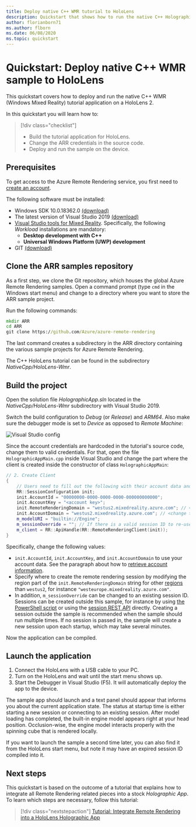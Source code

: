 ```yaml
---
title: Deploy native C++ WMR tutorial to HoloLens
description: Quickstart that shows how to run the native C++ HolographicApp tutorial on HoloLens
author: florianborn71
ms.author: flborn
ms.date: 06/08/2020
ms.topic: quickstart
---
```


# Quickstart: Deploy native C++ WMR sample to HoloLens

This quickstart covers how to deploy and run the native C++ WMR (Windows Mixed Reality) tutorial application on a HoloLens 2.

In this quickstart you will learn how to:

> [!div class="checklist"]
>
>* Build the tutorial application for HoloLens.
>* Change the ARR credentials in the source code.
>* Deploy and run the sample on the device.

## Prerequisites

To get access to the Azure Remote Rendering service, you first need to [create an account](../../../how-tos/create-an-account.md).

The following software must be installed:

* Windows SDK 10.0.18362.0 [(download)](https://developer.microsoft.com/windows/downloads/windows-10-sdk)
* The latest version of Visual Studio 2019 [(download)](https://visualstudio.microsoft.com/vs/older-downloads/)
* [Visual Studio tools for Mixed Reality](/windows/mixed-reality/install-the-tools). Specifically, the following *Workload* installations are mandatory:
  * **Desktop development with C++**
  * **Universal Windows Platform (UWP) development**
* GIT [(download)](https://git-scm.com/downloads)

## Clone the ARR samples repository

As a first step, we clone the Git repository, which houses the global Azure Remote Rendering samples. Open a command prompt (type `cmd` in the Windows start menu) and change to a directory where you want to store the ARR sample project.

Run the following commands:

```cmd
mkdir ARR
cd ARR
git clone https://github.com/Azure/azure-remote-rendering
```

The last command creates a subdirectory in the ARR directory containing the various sample projects for Azure Remote Rendering.

The C++ HoloLens tutorial can be found in the subdirectory *NativeCpp/HoloLens-Wmr*.

## Build the project

Open the solution file *HolographicApp.sln* located in the *NativeCpp/HoloLens-Wmr* subdirectory with Visual Studio 2019.

Switch the build configuration to *Debug* (or *Release*) and *ARM64*. Also make sure the debugger mode is set to *Device* as opposed to *Remote Machine*:

![Visual Studio config](media/vs-config-native-cpp-tutorial.png)

Since the account credentials are hardcoded in the tutorial's source code, change them to valid credentials. For that, open the file `HolographicAppMain.cpp` inside Visual Studio and change the part where the client is created inside the constructor of class `HolographicAppMain`:

```cpp
// 2. Create Client
{
    // Users need to fill out the following with their account data and model
    RR::SessionConfiguration init;
    init.AccountId = "00000000-0000-0000-0000-000000000000";
    init.AccountKey = "<account key>";
    init.RemoteRenderingDomain = "westus2.mixedreality.azure.com"; // <change to the region that the rendering session should be created in>
    init.AccountDomain = "westus2.mixedreality.azure.com"; // <change to the region the account was created in>
    m_modelURI = "builtin://Engine";
    m_sessionOverride = ""; // If there is a valid session ID to re-use, put it here. Otherwise a new one is created
    m_client = RR::ApiHandle(RR::RemoteRenderingClient(init));
}
```

Specifically, change the following values:
* `init.AccountId`, `init.AccountKey`, and `init.AccountDomain` to use your account data. See the paragraph about how to [retrieve account information](../../../how-tos/create-an-account.md#retrieve-the-account-information).
* Specify where to create the remote rendering session by modifying the region part of the `init.RemoteRenderingDomain` string for other [regions](../../../reference/regions.md) than `westus2`, for instance `"westeurope.mixedreality.azure.com"`.
* In addition, `m_sessionOverride` can be changed to an existing session ID. Sessions can be created outside this sample, for instance by using [the PowerShell script](../../../samples/powershell-example-scripts.md#script-renderingsessionps1) or using the [session REST API](../../../how-tos/session-rest-api.md) directly.
Creating a session outside the sample is recommended when the sample should run multiple times. If no session is passed in, the sample will create a new session upon each startup, which may take several minutes.

Now the application can be compiled.

## Launch the application

1. Connect the HoloLens with a USB cable to your PC.
1. Turn on the HoloLens and wait until the start menu shows up.
1. Start the Debugger in Visual Studio (F5). It will automatically deploy the app to the device.

The sample app should launch and a text panel should appear that informs you about the current application state. The status at startup time is either starting a new session or connecting to an existing session. After model loading has completed, the built-in engine model appears right at your head position. Occlusion-wise, the engine model interacts properly with the spinning cube that is rendered locally.

 If you want to launch the sample a second time later, you can also find it from the HoloLens start menu, but note it may have an expired session ID compiled into it.

## Next steps

This quickstart is based on the outcome of a tutorial that explains how to integrate all Remote Rendering related pieces into a stock *Holographic App*. To learn which steps are necessary, follow this tutorial:

> [!div class="nextstepaction"]
> [Tutorial: Integrate Remote Rendering into a HoloLens Holographic App](../../../tutorials/native-cpp/hololens/integrate-remote-rendering-into-holographic-app.md)